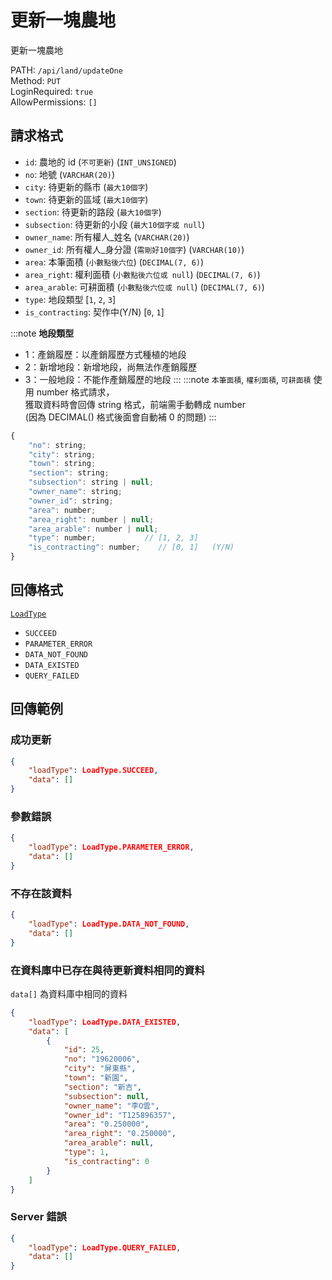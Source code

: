 # 更新一塊農地

更新一塊農地

PATH: `/api/land/updateOne`  
Method: `PUT`  
LoginRequired: `true`  
AllowPermissions: `[]`  


## 請求格式
* `id`: 農地的 id (`不可更新`) (`INT_UNSIGNED`)
* `no`: 地號 (`VARCHAR(20)`)
* `city`: 待更新的縣市       (`最大10個字`)
* `town`: 待更新的區域       (`最大10個字`)
* `section`: 待更新的路段       (`最大10個字`)
* `subsection`: 待更新的小段       (`最大10個字或 null`)
* `owner_name`: 所有權人_姓名   (`VARCHAR(20)`)
* `owner_id`: 所有權人_身分證   (`需剛好10個字`) (`VARCHAR(10)`)
* `area`: 本筆面積              (`小數點後六位`) (`DECIMAL(7, 6)`)
* `area_right`: 權利面積        (`小數點後六位或 null`) (`DECIMAL(7, 6)`)
* `area_arable`: 可耕面積       (`小數點後六位或 null`) (`DECIMAL(7, 6)`)
* `type`: 地段類型              [`1`, `2`, `3`]
* `is_contracting`: 契作中(Y/N)    [`0`, `1`]

:::note
**地段類型**
* 1：產銷履歷：以產銷履歷方式種植的地段
* 2：新增地段：新增地段，尚無法作產銷履歷
* 3：一般地段：不能作產銷履歷的地段
:::
:::note
`本筆面積`, `權利面積`, `可耕面積` 使用 number 格式請求，  
獲取資料時會回傳 string 格式，前端需手動轉成 number  
(因為 DECIMAL() 格式後面會自動補 0 的問題)
:::

```js
{
    "no": string;
    "city": string;
    "town": string;
    "section": string;
    "subsection": string | null;
    "owner_name": string;
    "owner_id": string;
    "area": number;
    "area_right": number | null;
    "area_arable": number | null;
    "type": number;           // [1, 2, 3]
    "is_contracting": number;    // [0, 1]   (Y/N)
}
```


## 回傳格式
[`LoadType`](../../types.md#loadtype)  
* `SUCCEED`
* `PARAMETER_ERROR`
* `DATA_NOT_FOUND`
* `DATA_EXISTED`
* `QUERY_FAILED`


## 回傳範例
### 成功更新  
```json
{
    "loadType": LoadType.SUCCEED,
    "data": []
}
```

### 參數錯誤
```json
{
    "loadType": LoadType.PARAMETER_ERROR,
    "data": []
}
```

### 不存在該資料
```json
{
    "loadType": LoadType.DATA_NOT_FOUND,
    "data": []
}
```

### 在資料庫中已存在與待更新資料相同的資料  
`data[]` 為資料庫中相同的資料
```json
{
    "loadType": LoadType.DATA_EXISTED,
    "data": [
        {
            "id": 25,
            "no": "19620006",
            "city": "屏東縣",
            "town": "新園",
            "section": "新吉",
            "subsection": null,
            "owner_name": "李O雲",
            "owner_id": "T125896357",
            "area": "0.250000",
            "area_right": "0.250000",
            "area_arable": null,
            "type": 1,
            "is_contracting": 0
        }
    ]
}
```

### Server 錯誤  
```json
{
    "loadType": LoadType.QUERY_FAILED,
    "data": []
}
```
